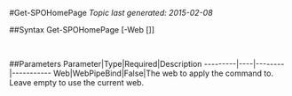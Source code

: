 #Get-SPOHomePage
*Topic last generated: 2015-02-08*


##Syntax
    Get-SPOHomePage [-Web [<WebPipeBind>]]

&nbsp;

##Parameters
Parameter|Type|Required|Description
---------|----|--------|-----------
Web|WebPipeBind|False|The web to apply the command to. Leave empty to use the current web.
